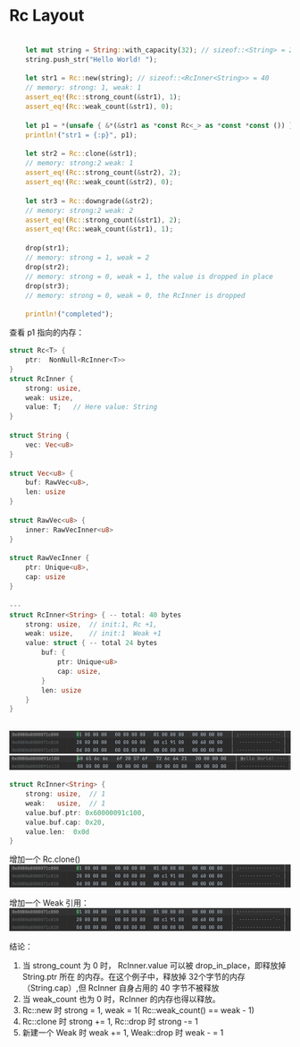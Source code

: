 # Rc Layout

```rust

    let mut string = String::with_capacity(32); // sizeof::<String> = 24
    string.push_str("Hello World! ");

    let str1 = Rc::new(string); // sizeof::<RcInner<String>> = 40
    // memory: strong: 1, weak: 1
    assert_eq!(Rc::strong_count(&str1), 1);
    assert_eq!(Rc::weak_count(&str1), 0);

    let p1 = *(unsafe { &*(&str1 as *const Rc<_> as *const *const ()) }); // for debug the memory
    println!("str1 = {:p}", p1);

    let str2 = Rc::clone(&str1);
    // memory: strong:2 weak: 1
    assert_eq!(Rc::strong_count(&str2), 2);
    assert_eq!(Rc::weak_count(&str2), 0);

    let str3 = Rc::downgrade(&str2);
    // memory: strong:2 weak: 2
    assert_eq!(Rc::strong_count(&str1), 2);
    assert_eq!(Rc::weak_count(&str1), 1);
    
    drop(str1);
    // memory: strong = 1, weak = 2
    drop(str2);
    // memory: strong = 0, weak = 1, the value is dropped in place
    drop(str3);
    // memory: strong = 0, weak = 0, the RcInner is dropped
    
    println!("completed");
```

查看 p1 指向的内存：

```rust
struct Rc<T> {
    ptr:  NonNull<RcInner<T>>
}
struct RcInner {
    strong: usize,
    weak: usize,
    value: T;   // Here value: String
}

struct String {
    vec: Vec<u8>
}

struct Vec<u8> {
    buf: RawVec<u8>,
    len: usize
}

struct RawVec<u8> {
    inner: RawVecInner<u8>
}

struct RawVecInner {
    ptr: Unique<u8>,
    cap: usize
}

---
struct RcInner<String> { -- total: 40 bytes
    strong: usize,  // init:1, Rc +1, 
    weak: usize,    // init:1  Weak +1
    value: struct { -- total 24 bytes
        buf: {
            ptr: Unique<u8>
            cap: usize,
        }
        len: usize
    }
}
 
```
![img_3.png](img_3.png)
![img_2.png](img_2.png)

```rust
struct RcInner<String> {
    strong: usize,  // 1
    weak:   usize,  // 1
    value.buf.ptr: 0x60000091c100,
    value.buf.cap: 0x20,
    value.len:  0x0d
}
```

增加一个 Rc.clone()
![img.png](img.png)

增加一个 Weak 引用：
![img_1.png](img_1.png)

结论：
1. 当 strong_count 为 0 时， RcInner.value 可以被 drop_in_place，即释放掉 String.ptr 所在
   的内存。在这个例子中，释放掉 32个字节的内存（String.cap）,但 RcInner 自身占用的 40 字节不被释放
2. 当 weak_count 也为 0 时，RcInner 的内存也得以释放。
3. Rc::new 时 strong = 1, weak = 1( Rc::weak_count() == weak - 1)
4. Rc::clone 时 strong += 1, Rc::drop 时 strong -= 1
5. 新建一个 Weak 时 weak += 1, Weak::drop 时 weak - = 1
